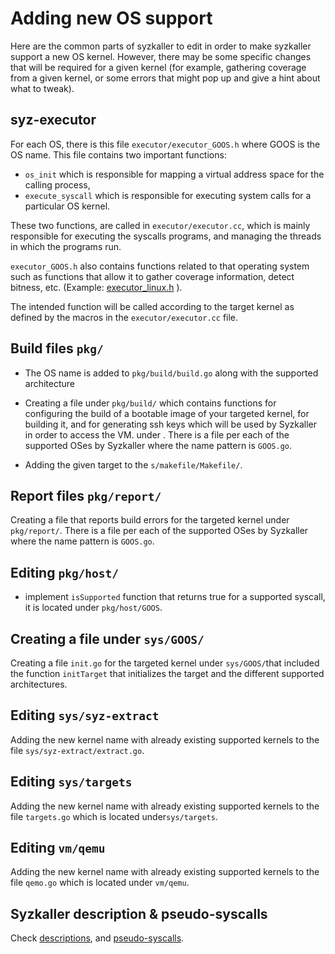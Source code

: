 # Adding new OS support

Here are the common parts of syzkaller to edit in order to make syzkaller support a new OS kernel. However, there may be some specific changes that will be required for a given kernel (for example, gathering coverage from a given kernel, or some errors that might pop up and give a hint about what to tweak).

## syz-executor

For each OS, there is this file `executor/executor_GOOS.h` where GOOS is the OS name. This file contains two important functions:

- `os_init` which is responsible for mapping a virtual address space for the calling process,
- `execute_syscall` which is responsible for executing system calls for a particular OS kernel.

These two functions, are called in `executor/executor.cc`, which is mainly responsible for executing the syscalls programs, and managing the threads in which the programs run.

`executor_GOOS.h` also contains functions related to that operating system such as functions that allow it to gather coverage information, detect bitness, etc. (Example: [executor_linux.h](/executor/executor_linux.h) ).

The intended function will be called according to the target kernel as defined by the macros in the `executor/executor.cc` file.

## Build files `pkg/`

- The OS name is added to `pkg/build/build.go` along with the supported architecture
- Creating a file under `pkg/build/` which contains functions for configuring the build of a bootable image of your targeted kernel, for building it, and for generating ssh keys which will be used by Syzkaller in order to access the VM. under . There is a file per each of the supported OSes by Syzkaller where the name pattern is `GOOS.go`.

- Adding the given target to the `s/makefile/Makefile/`.

## Report files `pkg/report/`

Creating a file that reports build errors  for the targeted kernel under `pkg/report/`. There is a file per each of the supported OSes by Syzkaller where the name pattern is `GOOS.go`.

## Editing `pkg/host/`

- implement `isSupported` function that returns true for a supported syscall, it is located under `pkg/host/GOOS`.

## Creating a file under `sys/GOOS/`

Creating a file `init.go` for the targeted kernel under `sys/GOOS/`that included the function `initTarget` that initializes the target and the different supported architectures.

## Editing `sys/syz-extract`

Adding the new kernel name with already existing supported kernels to the file `sys/syz-extract/extract.go`.

## Editing `sys/targets`

Adding the new kernel name with already existing supported kernels to the file `targets.go` which is located under`sys/targets`.

## Editing `vm/qemu`

Adding the new kernel name with already existing supported kernels to the file `qemo.go` which is located under `vm/qemu`.

## Syzkaller description & pseudo-syscalls

Check [descriptions](/docs/syscall_descriptions.md), and [pseudo-syscalls](/docs/pseudo_syscalls.md).
